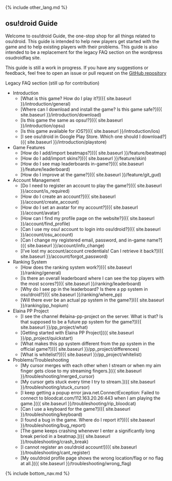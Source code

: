 {% include other_lang.md %}

## osu!droid Guide

Welcome to osu!droid Guide, the one-stop shop for all things related to osu!droid. This guide is intended to help new players get started with the game and to help existing players with their problems. This guide is also intended to be a replacement for the legacy FAQ section on the wordpress osudroidfaq site.

This guide is still a work in progress. If you have any suggestions or feedback, feel free to open an issue or pull request on the [GitHub repository](https://github.com/NeroYuki/osudroid-guide)

Legacy FAQ section (still up for contribution)

- Introduction
    - [What is this game? How do I play it?]({{ site.baseurl }}/introduction/general)
    - [Where can I download and install the game? Is this game safe?]({{ site.baseurl }}/introduction/download)
    - [Is this game the same as opsu!?]({{ site.baseurl }}/introduction/opsu)
    - [Is this game available for iOS?]({{ site.baseurl }}/introduction/ios)
    - [I see osu!droid in Google Play Store. Which one should I download?]({{ site.baseurl }}/introduction/playstore)
- Game Features
    - [How do I add/import beatmaps?]({{ site.baseurl }}/feature/beatmap)
    - [How do I add/import skins?]({{ site.baseurl }}/feature/skin)
    - [How do I see map leaderboards in-game?]({{ site.baseurl }}/feature/leaderboard)
    - [How do I improve at the game?]({{ site.baseurl }}/feature/git_gud)
- Account Management
    - [Do I need to register an account to play the game?]({{ site.baseurl }}/account/is_required)
    - [How do I create an account?]({{ site.baseurl }}/account/create_account)
    - [How do I set an avatar for my account?]({{ site.baseurl }}/account/avatar)
    - [How can I find my profile page on the website?]({{ site.baseurl }}/account/find_profile)
    - [Can I use my osu! account to login into osu!droid?]({{ site.baseurl }}/account/osu_account)
    - [Can I change my registered email, password, and in-game name?]({{ site.baseurl }}/account/info_change)
    - [I’ve lost my account/account credentials! Can I retrieve it back?]({{ site.baseurl }}/account/forgot_password)
- Ranking System
    - [How does the ranking system work?]({{ site.baseurl }}/ranking/general)
    - [Is there an overall leaderboard where I can see the top players with the most scores?]({{ site.baseurl }}/ranking/leaderboard)
    - [Why do I see pp in the leaderboard? Is there a pp system in osu!droid?]({{ site.baseurl }}/ranking/where_pp)
    - [Will there ever be an actual pp system in the game?]({{ site.baseurl }}/ranking/pp_hopium)
- Elaina PP Project
    - [I see the channel #elaina-pp-project on the server. What is that? Is that supposed to be a future pp system for the game?]({{ site.baseurl }}/pp_project/what)
    - [Getting started with Elaina PP Project]({{ site.baseurl }}/pp_project/quickstart)
    - [What makes this pp system different from the pp system in the official game?]({{ site.baseurl }}/pp_project/differences)
    - [What is whitelist?]({{ site.baseurl }}/pp_project/whitelist)
- Problems/Troubleshooting
    - [My cursor merges with each other when I stream or when my aim finger gets close to my streaming fingers.]({{ site.baseurl }}/troubleshooting/merged_cursor)
    - [My cursor gets stuck every time I try to stream.]({{ site.baseurl }}/troubleshooting/stuck_cursor)
    - [I keep getting a popup error java.net.ConnectException: Failed to connect to bloodcat.com/112.163.20.26:443 when I am playing the game.]({{ site.baseurl }}/troubleshooting/rip_bloodcat)
    - [Can I use a keyboard for the game?]({{ site.baseurl }}/troubleshooting/keyboard)
    - [I found a bug in the game. Where do I report it?]({{ site.baseurl }}/troubleshooting/bug_report)
    - [The game keeps crashing whenever I enter a significantly long break period in a beatmap.]({{ site.baseurl }}/troubleshooting/crash_break)
    - [I cannot register an osu!droid account!]({{ site.baseurl }}/troubleshooting/cant_register)
    - [My osu!droid profile page shows the wrong location/flag or no flag at all.]({{ site.baseurl }}/troubleshooting/wrong_flag)

{% include bottom_nav.md %}
